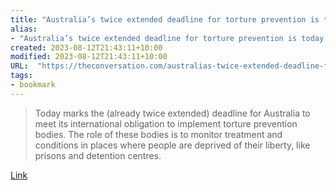 ```yaml
---
title: "Australia’s twice extended deadline for torture prevention is today, but we’ve missed it again"
alias:
- "Australia’s twice extended deadline for torture prevention is today, but we’ve missed it again"
created: 2023-08-12T21:43:11+10:00
modified: 2023-08-12T21:43:11+10:00
URL:  "https://theconversation.com/australias-twice-extended-deadline-for-torture-prevention-is-today-but-weve-missed-it-again-197793"
tags:
- bookmark
---
```


> Today marks the (already twice extended) deadline for Australia to meet its international obligation to implement torture prevention bodies. The role of these bodies is to monitor treatment and conditions in places where people are deprived of their liberty, like prisons and detention centres.

[Link](https://theconversation.com/australias-twice-extended-deadline-for-torture-prevention-is-today-but-weve-missed-it-again-197793)
